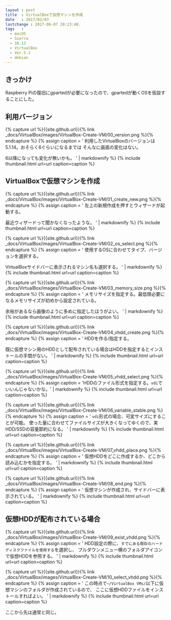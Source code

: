 ```yaml
---
layout : post
title  : VirtualBoxで仮想マシンを作成
date   : 2017/02/03
lastchange : 2017-06-07 20:23:48.
tags   :
  - macOS
  - Sierra
  - 10.12
  - VirtualBox
  - Ver.5.1
  - debian
---
```


## きっかけ

Raspberry Piの復旧にgpartedが必要になったので、gpartedが動くOSを仮設することにした。

## 利用バージョン


{% capture url %}{{site.github.url}}{% link _docs/VirtualBox/images/VirtualBox-Create-VM/00_version.png %}{% endcapture %}
{% assign caption = '
利用したVirtualBoxのバージョンは5.1.14。おそらく6ぐらいになるまでは
そんなに画面の変化はない。

6以降になっても変化が無いかも。
' | markdownify %}
{% include thumbnail.html url=url caption=caption %}



## VirtualBoxで仮想マシンを作成

{% capture url %}{{site.github.url}}{% link _docs/VirtualBox/images/VirtualBox-Create-VM/01_create_new.png %}{% endcapture %}
{% assign caption = '
左上の新規作成を押すとウィザードが起動する。

最近ウィザードって聞かなくなったような。
' | markdownify %}
{% include thumbnail.html url=url caption=caption %}




{% capture url %}{{site.github.url}}{% link _docs/VirtualBox/images/VirtualBox-Create-VM/02_os_select.png %}{% endcapture %}
{% assign caption = '
使用するOSに合わせてタイプ、バージョンを選択する。

VirtualBoxサイドバーに表示されるマシン名も選択する。
' | markdownify %}
{% include thumbnail.html url=url caption=caption %}




{% capture url %}{{site.github.url}}{% link _docs/VirtualBox/images/VirtualBox-Create-VM/03_memory_size.png %}{% endcapture %}
{% assign caption = '
メモリサイズを指定する。最低限必要になるメモリサイズが初めから設定されている。

余裕があるなら画像のように多めに指定したほうがよい。
' | markdownify %}
{% include thumbnail.html url=url caption=caption %}




{% capture url %}{{site.github.url}}{% link _docs/VirtualBox/images/VirtualBox-Create-VM/04_vhdd_create.png %}{% endcapture %}
{% assign caption = '
HDDを作る/指定する。

既に仮想マシン用のHDDとして配布されている場合はHDDを指定するとインストールの手間がない。
' | markdownify %}
{% include thumbnail.html url=url caption=caption %}



{% capture url %}{{site.github.url}}{% link _docs/VirtualBox/images/VirtualBox-Create-VM/05_vhdd_select.png %}{% endcapture %}
{% assign caption = 'HDDのファイル形式を指定する。`vdi`でいいんじゃないかな。' | markdownify %}
{% include thumbnail.html url=url caption=caption %}




{% capture url %}{{site.github.url}}{% link _docs/VirtualBox/images/VirtualBox-Create-VM/06_variable_stable.png %}{% endcapture %}
{% assign caption = '
`vdi`形式の場合、可変サイズにすることが可能。
使った量に合わせてファイルサイズが大きくなってゆくので、実HDD/SSDの容量節約になる。
' | markdownify %}
{% include thumbnail.html url=url caption=caption %}




{% capture url %}{{site.github.url}}{% link _docs/VirtualBox/images/VirtualBox-Create-VM/07_vhdd_place.png %}{% endcapture %}
{% assign caption = '
仮想HDDをどこに作成するか、どこから読み込むかを指定する。
' | markdownify %}
{% include thumbnail.html url=url caption=caption %}





{% capture url %}{{site.github.url}}{% link _docs/VirtualBox/images/VirtualBox-Create-VM/08_end.png %}{% endcapture %}
{% assign caption = '
仮想マシンが作成され、サイドバーに表示されている。
' | markdownify %}
{% include thumbnail.html url=url caption=caption %}



## 仮想HDDが配布されている場合

{% capture url %}{{site.github.url}}{% link _docs/VirtualBox/images/VirtualBox-Create-VM/09_exist_vhdd.png %}{% endcapture %}
{% assign caption = '
HDD設定の際に、`すでにある既存のハードディスクファイルを使用する`を選択し、
プルダウンメニュー横のフォルダアイコンで仮想HDDを参照する。
' | markdownify %}
{% include thumbnail.html url=url caption=caption %}




{% capture url %}{{site.github.url}}{% link _docs/VirtualBox/images/VirtualBox-Create-VM/10_select_vhdd.png %}{% endcapture %}
{% assign caption = '
この時点で`~/VirtualBox VMs/`以下に仮想マシンのフォルダが作成されているので、
ここに仮想HDDファイルをインストールすればよい。
' | markdownify %}
{% include thumbnail.html url=url caption=caption %}



ここから先は通常と同じ。

